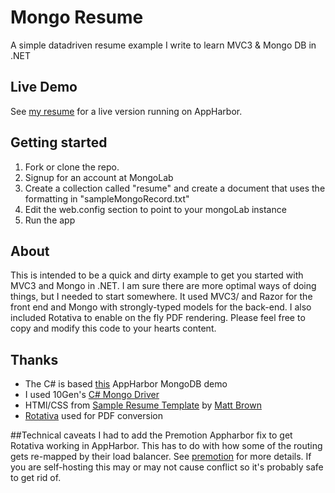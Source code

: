 ﻿Mongo Resume
==

A simple datadriven resume example I write to learn MVC3 & Mongo DB in .NET

## Live Demo
See [my resume](http://resume.darylchymko.ca) for a live version running on AppHarbor.

## Getting started

1. Fork or clone the repo.
2. Signup for an account at MongoLab
3. Create a collection called "resume" and create a document that uses the formatting in "sampleMongoRecord.txt"
4. Edit the web.config <appSettings> section to point to your mongoLab instance
5. Run the app


## About
This is intended to be a quick and dirty example to get you started with MVC3 and Mongo in .NET. I am sure there are more optimal ways of doing things, but I needed to start somewhere. It used MVC3/ and Razor for the front end and Mongo with strongly-typed models for the back-end. I also included Rotativa to enable on the fly PDF rendering. Please feel free to copy and modify this code to your hearts content.


## Thanks
* The C# is based [this](https://github.com/friism/MvcMongoDbTestApplication) AppHarbor MongoDB demo
* I used 10Gen's [C# Mongo Driver](http://www.mongodb.org/display/DOCS/CSharp+Language+Center)
* HTMl/CSS from [Sample Resume Template](http://sampleresumetemplate.net/) by [Matt Brown](https://twitter.com/#!/brownthings)
* [Rotativa](http://nuget.org/packages/Rotativa/) used for PDF conversion 

##Technical caveats
I had to add the Premotion Appharbor fix to get Rotativa working in AppHarbor. This has to do with how some of the routing gets re-mapped by their load balancer. See [premotion](http://nuget.org/packages/Premotion.AspNet.AppHarbor.Integration) for more details. If you are self-hosting this may or may not cause conflict so it's probably safe to get rid of.
